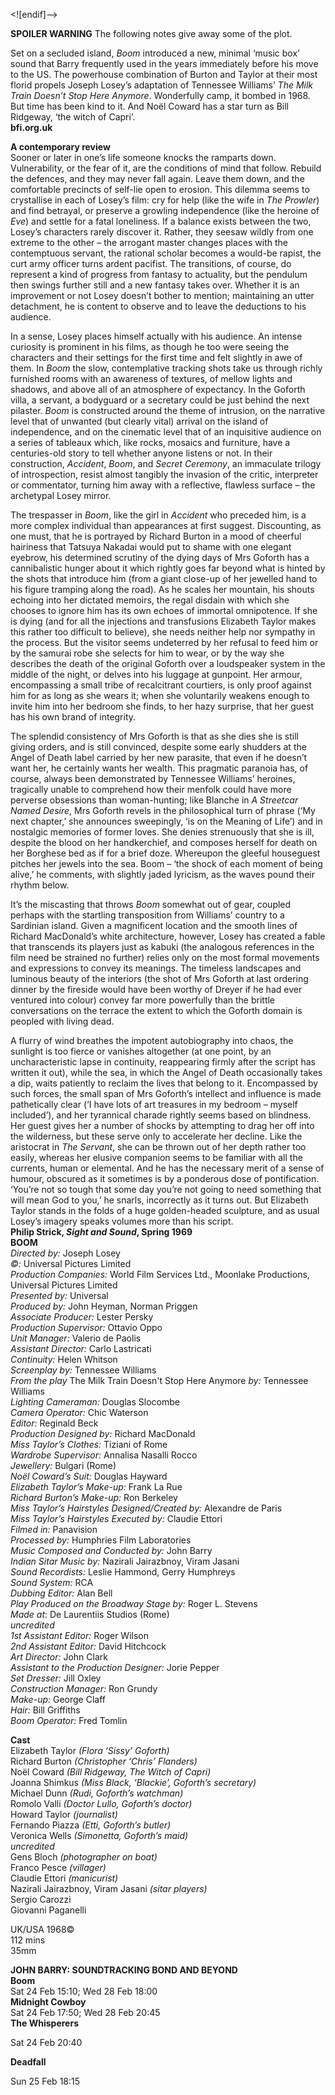 

<![endif]-->

**SPOILER WARNING** The following notes give away some of the plot.

Set on a secluded island, _Boom_ introduced a new, minimal ‘music box’ sound that Barry frequently used in the years immediately before his move to the US. The powerhouse combination of Burton and Taylor at their most florid propels Joseph Losey’s adaptation of Tennessee Williams’ _The Milk Train Doesn’t Stop Here Anymore_. Wonderfully camp, it bombed in 1968. But time has been kind to it. And Noël Coward has a star turn as Bill Ridgeway, ‘the witch of Capri’.  
**bfi.org.uk**  

**A contemporary review**  
Sooner or later in one’s life someone knocks the ramparts down. Vulnerability, or the fear of it, are the conditions of mind that follow. Rebuild the defences, and they may never fall again. Leave them down, and the comfortable precincts of self-lie open to erosion. This dilemma seems to crystallise in each of Losey’s film: cry for help (like the wife in _The Prowler_) and find betrayal, or preserve a growling independence (like the heroine of _Eve_) and settle for a fatal loneliness. If a balance exists between the two, Losey’s characters rarely discover it. Rather, they seesaw wildly from one extreme to the other – the arrogant master changes places with the contemptuous servant, the rational scholar becomes a would-be rapist, the curt army officer turns ardent pacifist. The transitions, of course, do represent a kind of progress from fantasy to actuality, but the pendulum then swings further still and a new fantasy takes over. Whether it is an improvement or not Losey doesn’t bother to mention; maintaining an utter detachment, he is content to observe and to leave the deductions to his audience.

In a sense, Losey places himself actually with his audience. An intense curiosity is prominent in his films, as though he too were seeing the characters and their settings for the first time and felt slightly in awe of them. In _Boom_ the slow, contemplative tracking shots take us through richly furnished rooms with an awareness of textures, of mellow lights and shadows, and above all of an atmosphere of expectancy. In the Goforth villa, a servant, a bodyguard or a secretary could be just behind the next pilaster. _Boom_ is constructed around the theme of intrusion, on the narrative level that of unwanted (but clearly vital) arrival on the island of independence, and on the cinematic level that of an inquisitive audience on a series of tableaux which, like rocks, mosaics and furniture, have a centuries-old story to tell whether anyone listens or not. In their construction, _Accident_, _Boom_, and _Secret Ceremony_, an immaculate trilogy of introspection, resist almost tangibly the invasion of the critic, interpreter or commentator, turning him away with a reflective, flawless surface – the archetypal Losey mirror.

The trespasser in _Boom_, like the girl in _Accident_ who preceded him, is a more complex individual than appearances at first suggest. Discounting, as one must, that he is portrayed by Richard Burton in a mood of cheerful hairiness that Tatsuya Nakadai would put to shame with one elegant eyebrow, his determined scrutiny of the dying days of Mrs Goforth has a cannibalistic hunger about it which rightly goes far beyond what is hinted by the shots that introduce him (from a giant close-up of her jewelled hand to his figure tramping along the road). As he scales her mountain, his shouts echoing into her dictated memoirs, the regal disdain with which she chooses to ignore him has its own echoes of immortal omnipotence. If she is dying (and for all the injections and transfusions Elizabeth Taylor makes this rather too difficult to believe), she needs neither help nor sympathy in the process. But the visitor seems undeterred by her refusal to feed him or by the samurai robe she selects for him to wear, or by the way she describes the death of the original Goforth over a loudspeaker system in the middle of the night, or delves into his luggage at gunpoint. Her armour, encompassing a small tribe of recalcitrant courtiers, is only proof against him for as long as she wears it; when she voluntarily weakens enough to invite him into her bedroom she finds, to her hazy surprise, that her guest has his own brand of integrity.

The splendid consistency of Mrs Goforth is that as she dies she is still giving orders, and is still convinced, despite some early shudders at the Angel of Death label carried by her new parasite, that even if he doesn’t want her, he certainly wants her wealth. This pragmatic paranoia has, of course, always been demonstrated by Tennessee Williams’ heroines, tragically unable to comprehend how their menfolk could have more perverse obsessions than woman-hunting; like Blanche in _A Streetcar Named Desire_, Mrs Goforth revels in the philosophical turn of phrase (‘My next chapter,’ she announces sweepingly, ‘is on the Meaning of Life’) and in nostalgic memories of former loves. She denies strenuously that she is ill, despite the blood on her handkerchief, and composes herself for death on her Borghese bed as if for a brief doze. Whereupon the gleeful houseguest pitches her jewels into the sea. Boom – ‘the shock of each moment of being alive,’ he comments, with slightly jaded lyricism, as the waves pound their rhythm below.

It’s the miscasting that throws _Boom_ somewhat out of gear, coupled perhaps with the startling transposition from Williams’ country to a Sardinian island. Given a magnificent location and the smooth lines of Richard MacDonald’s white architecture, however, Losey has created a fable that transcends its players just as kabuki (the analogous references in the film need be strained no further) relies only on the most formal movements and expressions to convey its meanings. The timeless landscapes and luminous beauty of the interiors (the shot of Mrs Goforth at last ordering dinner by the fireside would have been worthy of Dreyer if he had ever ventured into colour) convey far more powerfully than the brittle conversations on the terrace the extent to which the Goforth domain is peopled with living dead.

A flurry of wind breathes the impotent autobiography into chaos, the sunlight is too fierce or vanishes altogether (at one point, by an uncharacteristic lapse in continuity, reappearing firmly after the script has written it out), while the sea, in which the Angel of Death occasionally takes a dip, waits patiently to reclaim the lives that belong to it. Encompassed by such forces, the small span of Mrs Goforth’s intellect and influence is made pathetically clear (‘I have lots of art treasures in my bedroom – myself included’), and her tyrannical charade rightly seems based on blindness. Her guest gives her a number of shocks by attempting to drag her off into the wilderness, but these serve only to accelerate her decline. Like the aristocrat in _The Servant_, she can be thrown out of her depth rather too easily, whereas her elusive companion seems to be familiar with all the currents, human or elemental. And he has the necessary merit of a sense of humour, obscured as it sometimes is by a ponderous dose of pontification. ‘You’re not so tough that some day you’re not going to need something that will mean God to you,’ he snarls, incorrectly as it turns out. But Elizabeth Taylor stands in the folds of a huge golden-headed sculpture, and as usual Losey’s imagery speaks volumes more than his script.  
**Philip Strick, _Sight and Sound_, Spring 1969**
<br>
**BOOM**  
_Directed by:_ Joseph Losey  
_©:_ Universal Pictures Limited  
_Production Companies:_ World Film Services Ltd., Moonlake Productions, Universal Pictures Limited  
_Presented by:_ Universal  
_Produced by:_ John Heyman, Norman Priggen  
_Associate Producer:_ Lester Persky  
_Production Supervisor:_ Ottavio Oppo  
_Unit Manager:_ Valerio de Paolis  
_Assistant Director:_ Carlo Lastricati  
_Continuity:_ Helen Whitson  
_Screenplay by:_ Tennessee Williams  
_From the play_ The Milk Train Doesn't Stop Here Anymore _by:_ Tennessee Williams  
_Lighting Cameraman:_ Douglas Slocombe  
_Camera Operator:_ Chic Waterson  
_Editor:_ Reginald Beck  
_Production Designed by:_ Richard MacDonald  
_Miss Taylor’s Clothes:_ Tiziani of Rome  
_Wardrobe Supervisor:_ Annalisa Nasalli Rocco  
_Jewellery:_ Bulgari (Rome)  
_Noël Coward’s Suit:_ Douglas Hayward  
_Elizabeth Taylor’s Make-up:_ Frank La Rue  
_Richard Burton’s Make-up:_ Ron Berkeley  
_Miss Taylor’s Hairstyles Designed/Created by:_ Alexandre de Paris  
_Miss Taylor’s Hairstyles Executed by:_ Claudie Ettori  
_Filmed in:_ Panavision  
_Processed by:_ Humphries Film Laboratories  
_Music Composed and Conducted by:_ John Barry  
_Indian Sitar Music by:_ Nazirali Jairazbnoy, Viram Jasani  
_Sound Recordists:_ Leslie Hammond, Gerry Humphreys  
_Sound System:_ RCA  
_Dubbing Editor:_ Alan Bell  
_Play Produced on the Broadway Stage by:_ Roger L. Stevens  
_Made at_: De Laurentiis Studios (Rome)  
_uncredited_  
_1st Assistant Editor:_ Roger Wilson  
_2nd Assistant Editor:_ David Hitchcock  
_Art Director:_ John Clark  
_Assistant to the Production Designer:_ Jorie Pepper  
_Set Dresser:_ Jill Oxley  
_Construction Manager:_ Ron Grundy  
_Make-up:_ George Claff  
_Hair:_ Bill Griffiths  
_Boom Operator:_ Fred Tomlin

**Cast**  
Elizabeth Taylor _(Flora ‘Sissy’ Goforth)_  
Richard Burton _(Christopher ‘Chris’ Flanders)_  
Noël Coward _(Bill Ridgeway, The Witch of Capri)_  
Joanna Shimkus _(Miss Black, ‘Blackie’, Goforth’s secretary)_  
Michael Dunn _(Rudi, Goforth’s watchman)_  
Romolo Valli _(Doctor Lullo, Goforth’s doctor)_  
Howard Taylor _(journalist)_  
Fernando Piazza _(Etti, Goforth’s butler)_  
Veronica Wells _(Simonetta, Goforth’s maid)_  
_uncredited_  
Gens Bloch _(photographer on boat)_  
Franco Pesce _(villager)_  
Claudie Ettori _(manicurist)_  
Nazirali Jairazbnoy, Viram Jasani _(sitar players)_  
Sergio Carozzi  
Giovanni Paganelli  

UK/USA 1968©  
112 mins  
35mm  

**JOHN BARRY: SOUNDTRACKING BOND AND BEYOND**  
**Boom**  
Sat 24 Feb 15:10; Wed 28 Feb 18:00  
**Midnight Cowboy**  
Sat 24 Feb 17:50; Wed 28 Feb 20:45  
**The Whisperers**

Sat 24 Feb 20:40

**Deadfall**

Sun 25 Feb 18:15
<!--stackedit_data:
eyJoaXN0b3J5IjpbOTc1OTIyOTcyLDE3NDE1ODg1MjYsMTcyND
ExMDAxNl19
-->